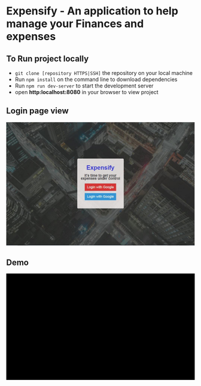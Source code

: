 # Expensify - An application to help manage your Finances and expenses

## To Run project locally

- `git clone [repository HTTPS|SSH]` the repository on your local machine
- Run `npm install` on the command line to download dependencies
- Run `npm run dev-server` to start the development server
- open **http:localhost:8080** in your browser to view project

## Login page view

![expensify login page view](https://github.com/shadrach-tayo/Expensify/blob/master/login.jpg)

## Demo

![expensify Demo](expensify.gif)
